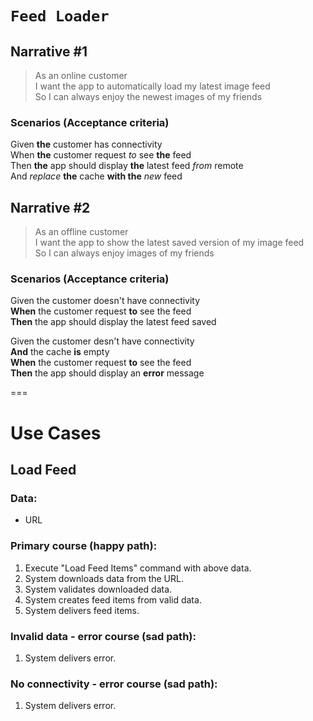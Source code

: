 # ``Feed Loader``

## Narrative #1
> As an online customer  
I want the app to automatically load my latest image feed  
So I can always enjoy the newest images of my friends  

### Scenarios (Acceptance criteria)
Given __the__ customer has connectivity  
When __the__ customer request *to* see __the__ feed  
Then __the__ app should display __the__ latest feed *from* remote  
  And *replace* __the__ cache __with the__ *new* feed  

## Narrative #2
> As an offline customer  
I want the app to show the latest saved version of my image feed  
So I can always enjoy images of my friends  

### Scenarios (Acceptance criteria)
Given the customer doesn't have connectivity  
__When__ the customer request __to__ see the feed  
__Then__ the app should display the latest feed saved  

Given the customer desn't have connectivity  
__And__ the cache __is__ empty  
__When__ the customer request __to__ see the feed  
__Then__ the app should display an __error__ message  

===

# Use Cases

## Load Feed

### Data:
- URL

### Primary course (happy path):
1. Execute "Load Feed Items" command with above data.  
2. System downloads data from the URL.
3. System validates downloaded data.
4. System creates feed items from valid data.
5. System delivers feed items.

### Invalid data - error course (sad path):
1. System delivers error.  

### No connectivity - error course (sad path):
1. System delivers error.  
